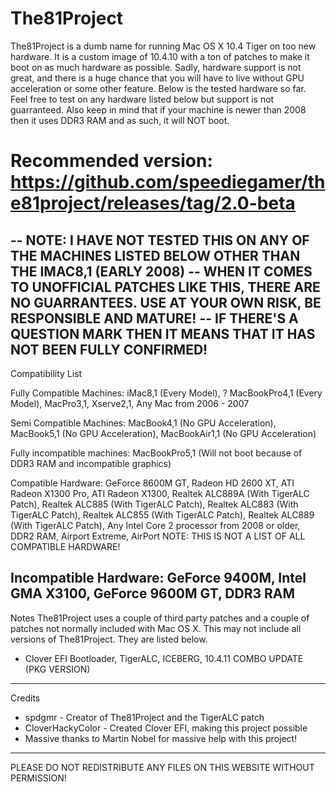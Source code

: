 # The81Project

The81Project is a dumb name for running Mac OS X 10.4 Tiger on too new hardware.
It is a custom image of 10.4.10 with a ton of patches to make it boot on as much hardware as possible.
Sadly, hardware support is not great, and there is a huge chance that you will have to live without GPU acceleration or some other feature.
Below is the tested hardware so far. Feel free to test on any hardware listed below but support is not guarranteed.
Also keep in mind that if your machine is newer than 2008 then it uses DDR3 RAM and as such, it will NOT boot.

# Recommended version: https://github.com/speediegamer/the81project/releases/tag/2.0-beta


-- NOTE: I HAVE NOT TESTED THIS ON ANY OF THE MACHINES LISTED BELOW OTHER THAN THE IMAC8,1 (EARLY 2008)
-- WHEN IT COMES TO UNOFFICIAL PATCHES LIKE THIS, THERE ARE NO GUARRANTEES. USE AT YOUR OWN RISK, BE RESPONSIBLE AND MATURE!
-- IF THERE'S A QUESTION MARK THEN IT MEANS THAT IT HAS NOT BEEN FULLY CONFIRMED!
-----------------------------------------------------------------------------------
Compatibility List

Fully Compatible Machines:
iMac8,1 (Every Model), ? MacBookPro4,1 (Every Model), MacPro3,1, Xserve2,1, Any Mac from 2006 - 2007

Semi Compatible Machines:
MacBook4,1 (No GPU Acceleration), MacBook5,1 (No GPU Acceleration), MacBookAir1,1 (No GPU Acceleration)

Fully incompatible machines:
MacBookPro5,1 (Will not boot because of DDR3 RAM and incompatible graphics)

Compatible Hardware:
GeForce 8600M GT, Radeon HD 2600 XT, ATI Radeon X1300 Pro, ATI Radeon X1300, Realtek ALC889A (With TigerALC Patch), Realtek ALC885 (With TigerALC Patch), 
Realtek ALC883 (With TigerALC Patch), Realtek ALC855 (With TigerALC Patch), Realtek ALC889 (With TigerALC Patch), Any Intel Core 2 processor from 2008 or older, DDR2 RAM, Airport Extreme, AirPort
NOTE: THIS IS NOT A LIST OF ALL COMPATIBLE HARDWARE!

Incompatible Hardware:
GeForce 9400M, Intel GMA X3100, GeForce 9600M GT, DDR3 RAM
------------------------------------------------------------------
Notes
The81Project uses a couple of third party patches and a couple of patches not normally included with Mac OS X. This may not include all versions of The81Project. They are listed below.
* Clover EFI Bootloader, TigerALC, ICEBERG, 10.4.11 COMBO UPDATE (PKG VERSION)
------------------------------------------------------------------
Credits
* spdgmr - Creator of The81Project and the TigerALC patch
* CloverHackyColor - Created Clover EFI, making this project possible
* Massive thanks to Martin Nobel for massive help with this project!

------------------------------------------------------------------
PLEASE DO NOT REDISTRIBUTE ANY FILES ON THIS WEBSITE WITHOUT PERMISSION!
